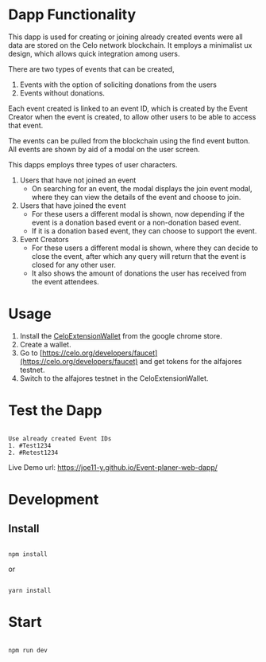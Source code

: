 # Dapp Functionality
This dapp is used for creating or joining already created events were all data are stored on the Celo network blockchain.
It employs a minimalist ux design, which allows quick integration among users.

There are two types of events that can be created, 
1. Events with the option of soliciting donations from the users
2. Events without donations.
	
Each event created is linked to an event ID, which is created by the Event Creator when the event is created, to allow other users to be able to access that event.

The events can be pulled from the blockchain using the find event button.
All events are shown by aid of a modal on the user screen.

This dapps employs three types of user characters.
1. Users that have not joined an event
	- On searching for an event, the modal displays the join event modal, where they can view the details of the event and choose to join.
2. Users that have joined the event
	- For these users a different modal is shown, now depending if the event is a donation based event or a non-donation based event.
	- If it is a donation based event, they can choose to support the event.
3. Event Creators
	- For these users a different modal is shown, where they can decide to close the event, after which any query will return that the event is closed for any other user.
	- It also shows the amount of donations the user has received from the event attendees.


# Usage
1. Install the [CeloExtensionWallet](https://chrome.google.com/webstore/detail/celoextensionwallet/kkilomkmpmkbdnfelcpgckmpcaemjcdh?hl=en) from the google chrome store.
2. Create a wallet.
3. Go to [https://celo.org/developers/faucet](https://celo.org/developers/faucet) and get tokens for the alfajores testnet.
4. Switch to the alfajores testnet in the CeloExtensionWallet.



# Test the Dapp

```

Use already created Event IDs 
1. #Test1234
2. #Retest1234

```
Live Demo url: https://joe11-y.github.io/Event-planer-web-dapp/


# Development

## Install

```

npm install

```

or 

```

yarn install

```

# Start

```

npm run dev

```


